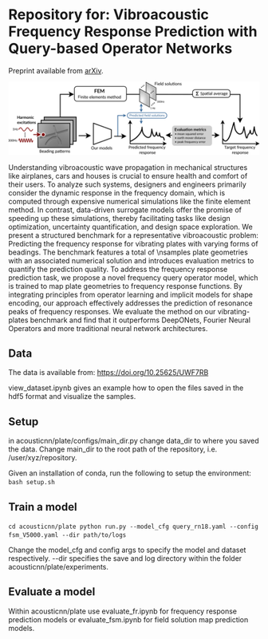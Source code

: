 # Repository for: Vibroacoustic Frequency Response Prediction with Query-based Operator Networks
Preprint available from [arXiv](https://arxiv.org/abs/2310.05469).

![Methods image](readme_figure.png?raw=true "Title")

Understanding vibroacoustic wave propagation in mechanical structures like airplanes, cars and houses is crucial to ensure health and comfort of their users. To analyze such systems, designers and engineers primarily consider the dynamic response in the frequency domain, which is computed through expensive numerical simulations like the finite element method. In contrast, data-driven surrogate models offer the promise of speeding up these simulations, thereby facilitating tasks like design optimization, uncertainty quantification, and design space exploration. We present a structured benchmark for a representative vibroacoustic problem: Predicting the frequency response for vibrating plates with varying forms of beadings. The benchmark features a total of \nsamples plate geometries with an associated numerical solution and introduces evaluation metrics to quantify the prediction quality. 
To address the frequency response prediction task, we propose a novel frequency query operator model, which is trained to map plate geometries to frequency response functions. By integrating principles from operator learning and implicit models for shape encoding, our approach effectively addresses the prediction of resonance peaks of frequency responses. We evaluate the method on our vibrating-plates benchmark and find that it outperforms DeepONets, Fourier Neural Operators and more traditional neural network architectures.

## Data

The data is available from: https://doi.org/10.25625/UWF7RB

view_dataset.ipynb gives an example how to open the files saved in the hdf5 format and visualize the samples.

## Setup

in acousticnn/plate/configs/main_dir.py change data_dir to where you saved the data. Change main_dir to the root path of the repository, i.e. /user/xyz/repository.

Given an installation of conda, run the following to setup the environment:
``
bash setup.sh
``

## Train a model 

``
cd acousticnn/plate
python run.py --model_cfg query_rn18.yaml --config fsm_V5000.yaml --dir path/to/logs
``

Change the model_cfg and config args to specify the model and dataset respectively. --dir specifies the save and log directory within the folder acousticnn/plate/experiments.


## Evaluate a model 

Within acousticnn/plate use evaluate_fr.ipynb for frequency response prediction models or evaluate_fsm.ipynb for field solution map prediction models. 
